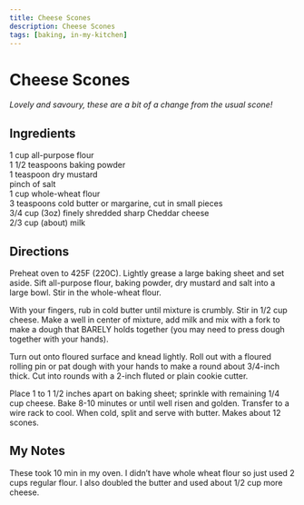 ```yaml
---
title: Cheese Scones
description: Cheese Scones
tags: [baking, in-my-kitchen]
---
```


# Cheese Scones
*Lovely and savoury, these are a bit of a change from the usual scone!*

## Ingredients
1 cup all-purpose flour  
1 1/2 teaspoons baking powder  
1 teaspoon dry mustard  
pinch of salt  
1 cup whole-wheat flour  
3 teaspoons cold butter or margarine, cut in small pieces  
3/4 cup (3oz) finely shredded sharp Cheddar cheese  
2/3 cup (about) milk

## Directions
Preheat oven to 425F (220C). Lightly grease a large baking sheet and set aside. Sift all-purpose flour, baking powder, dry mustard and salt into a large bowl. Stir in the whole-wheat flour.

With your fingers, rub in cold butter until mixture is crumbly. Stir in 1/2 cup cheese. Make a well in center of mixture, add milk and mix with a fork to make a dough that BARELY holds together (you may need to press dough together with your hands).

Turn out onto floured surface and knead lightly. Roll out with a floured rolling pin or pat dough with your hands to make a round about 3/4-inch thick. Cut into rounds with a 2-inch fluted or plain cookie cutter.

Place 1 to 1 1/2 inches apart on baking sheet; sprinkle with remaining 1/4 cup cheese. Bake 8-10 minutes or until well risen and golden. Transfer to a wire rack to cool. When cold, split and serve with butter. Makes about 12 scones.

## My Notes
These took 10 min in my oven. I didn’t have whole wheat flour so just used 2 cups regular flour. I also doubled the butter and used about 1/2 cup more cheese.